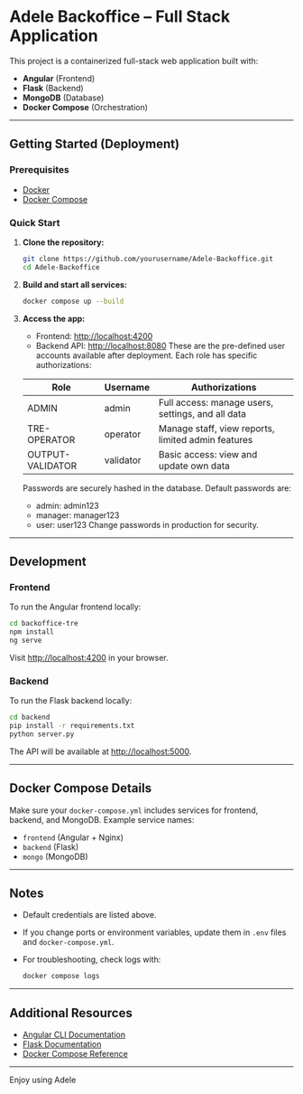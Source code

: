 # Adele Backoffice – Full Stack Application

This project is a containerized full-stack web application built with:

- **Angular** (Frontend)
- **Flask** (Backend)
- **MongoDB** (Database)
- **Docker Compose** (Orchestration)

---

## Getting Started (Deployment)

### Prerequisites

- [Docker](https://www.docker.com/)
- [Docker Compose](https://docs.docker.com/compose/)

### Quick Start

1. **Clone the repository:**

    ```bash
    git clone https://github.com/yourusername/Adele-Backoffice.git
    cd Adele-Backoffice
    ```

2. **Build and start all services:**

    ```bash
    docker compose up --build
    ```

3. **Access the app:**
    - Frontend: [http://localhost:4200](http://localhost:4200)
    - Backend API: [http://localhost:8080](http://localhost:5000)
    These are the pre-defined user accounts available after deployment. Each role has specific authorizations:

    | Role              |  Username | Authorizations                                      |
    |-------------------|-----------|-----------------------------------------------------|
    | ADMIN             |  admin    | Full access: manage users, settings, and all data   |
    | TRE-OPERATOR      |  operator | Manage staff, view reports, limited admin features  |
    | OUTPUT-VALIDATOR  | validator | Basic access: view and update own data              |

     Passwords are securely hashed in the database. Default passwords are:
     - admin: admin123
     - manager: manager123
     - user: user123
     Change passwords in production for security.


---

## Development

### Frontend

To run the Angular frontend locally:

```bash
cd backoffice-tre
npm install
ng serve
```

Visit [http://localhost:4200](http://localhost:4200) in your browser.

### Backend

To run the Flask backend locally:

```bash
cd backend
pip install -r requirements.txt
python server.py
```

The API will be available at [http://localhost:5000](http://localhost:5000).

---

## Docker Compose Details

Make sure your `docker-compose.yml` includes services for frontend, backend, and MongoDB. Example service names:

- `frontend` (Angular + Nginx)
- `backend` (Flask)
- `mongo` (MongoDB)

---

## Notes

- Default credentials are listed above.
- If you change ports or environment variables, update them in `.env` files and `docker-compose.yml`.
- For troubleshooting, check logs with:

    ```bash
    docker compose logs
    ```

---

## Additional Resources

- [Angular CLI Documentation](https://angular.dev/tools/cli)
- [Flask Documentation](https://flask.palletsprojects.com/)
- [Docker Compose Reference](https://docs.docker.com/compose/)

---

Enjoy using Adele
